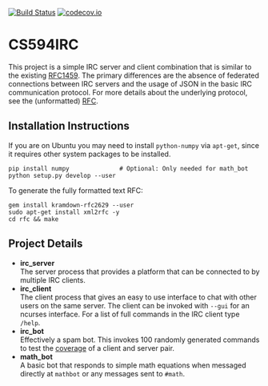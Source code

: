 [![Build Status](https://travis-ci.org/crzysdrs/CS594IRC.svg?branch=master)](https://travis-ci.org/crzysdrs/CS594IRC)
[![codecov.io](https://codecov.io/github/crzysdrs/CS594IRC/coverage.svg?branch=master)](https://codecov.io/github/crzysdrs/CS594IRC?branch=master)

# CS594IRC

This project is a simple IRC server and client combination that is similar to the existing [RFC1459](https://tools.ietf.org/html/rfc1459). The primary differences are the absence of federated connections between IRC servers and the usage of JSON in the basic IRC communication protocol. For more details about the underlying protocol, see the (unformatted) [RFC](rfc/rfc.mkd).

## Installation Instructions

If you are on Ubuntu you may need to install `python-numpy` via `apt-get`, since it requires other system packages to be installed.

```shell
pip install numpy              # Optional: Only needed for math_bot
python setup.py develop --user
```

To generate the fully formatted text RFC:

```shell
gem install kramdown-rfc2629 --user
sudo apt-get install xml2rfc -y
cd rfc && make
```

## Project Details
- **irc_server**  
  The server process that provides a platform that can be connected to by multiple IRC clients.
- **irc_client**  
  The client process that gives an easy to use interface to chat with other users on the same server. The client can be invoked with `--gui` for an ncurses interface. For a list of full commands in the IRC client type `/help`.
- **irc_bot**  
  Effectively a spam bot. This invokes 100 randomly generated commands to test the [coverage](https://codecov.io/github/crzysdrs/CS594IRC?branch=master) of a client and server pair.
- **math_bot**  
  A basic bot that responds to simple math equations when messaged directly at `mathbot` or any messages sent to `#math`.
